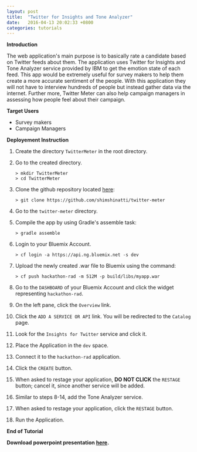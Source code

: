```yaml
---
layout: post
title:  "Twitter for Insights and Tone Analyzer"
date:   2016-04-13 20:02:33 +0800
categories: tutorials
---
```


**Introduction**

The web application's main purpose is to basically rate a candidate based on Twitter feeds about them. The application uses Twitter for Insights and Tone Analyzer service provided by IBM to get the emotion state of each feed. This app would be extremely useful for survey makers to help them create a more accurate sentiment of the people. With this application they will not have to interview hundreds of people but instead gather data via the internet. Further more, Twitter Meter can also help campaign managers in assessing how people feel about their campaign.

**Target Users**

- Survey makers
- Campaign Managers

**Deployement Instruction**

1. Create the directory `TwitterMeter` in the root directory. 

2. Go to the created directory.

	```text
	> mkdir TwitterMeter
	> cd TwitterMeter
	```

3. Clone the github repository located [here](https://github.com/shimshinatti/twitter-meter):

	```text
	> git clone https://github.com/shimshinatti/twitter-meter
	```

4. Go to the `twitter-meter` directory.

5. Compile the app by using Gradle's assemble task:

	```text
	> gradle assemble
	```

6. Login to your Bluemix Account.
	
	```text
	> cf login -a https://api.ng.bluemix.net -s dev
	```

7. Upload the newly created .war file to Bluemix using the command:

	```text
	> cf push hackathon-rad -m 512M -p build/libs/myapp.war
	```

8. Go to the `DASHBOARD` of your Bluemix Account and click the widget representing `hackathon-rad`.

9. On the left pane, click the `Overview` link. 
	
10. Click the `ADD A SERVICE OR API` link.  You will be redirected to the `Catalog` page. 

11. Look for the `Insights for Twitter` service and click it.
 
12. Place the Application in the `dev` space.   

13. Connect it to the `hackathon-rad` application. 

14. Click the `CREATE` button.

15. When asked to restage your application, **DO NOT CLICK** the `RESTAGE` button; cancel it, since another service will be added.

16. Similar to steps 8-14, add the Tone Analyzer service.

17. When asked to restage your application, click the `RESTAGE` button. 

18. Run the Application. 

**End of Tutorial**

**Download powerpoint presentation [here][presentation].**

[presentation]: https://drive.google.com/open?id=1kIrXx_kfiLS1XsChy8P760Gim7DxGs6TQcWHTXvuUIU
